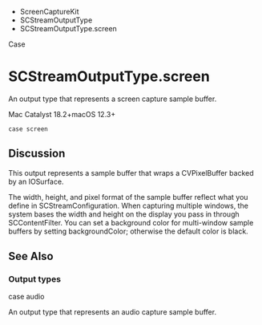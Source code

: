 

- ScreenCaptureKit
- SCStreamOutputType
-  SCStreamOutputType.screen 

Case

# SCStreamOutputType.screen

An output type that represents a screen capture sample buffer.

Mac Catalyst 18.2+macOS 12.3+

``` source
case screen
```

## Discussion

This output represents a sample buffer that wraps a CVPixelBuffer backed by an IOSurface.

The width, height, and pixel format of the sample buffer reflect what you define in SCStreamConfiguration. When capturing multiple windows, the system bases the width and height on the display you pass in through SCContentFilter. You can set a background color for multi-window sample buffers by setting backgroundColor; otherwise the default color is black.

## See Also

### Output types

case audio

An output type that represents an audio capture sample buffer.

